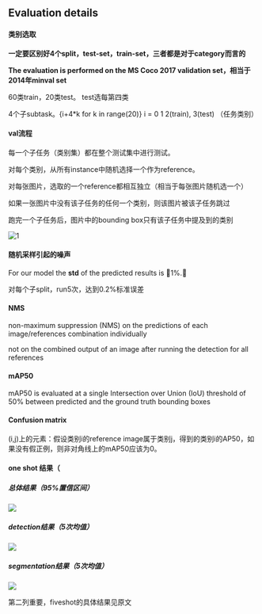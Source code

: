## Evaluation details

#### 类别选取

**一定要区别好4个split，test-set，train-set，三者都是对于category而言的**

**The evaluation is performed on the MS Coco 2017 validation set，相当于2014年minval set**

60类train，20类test。  test选每第四类

4个子subtask。{i+4*k for k in range(20)}  i = 0 1 2(train), 3(test)   （任务类别）

#### val流程

每一个子任务（类别集）都在整个测试集中进行测试。

对每个类别，从所有instance中随机选择一个作为reference。

对每张图片，选取的一个reference都相互独立（相当于每张图片随机选一个）

如果一张图片中没有该子任务的任何一个类别，则该图片被该子任务跳过

跑完一个子任务后，图片中的bounding box只有该子任务中提及到的类别





![1](C:\personal\learning\note\1.PNG)

#### 随机采样引起的噪声

For our model the **std** of the predicted results is 1%.？

对每个子split，run5次，达到0.2%标准误差

#### NMS

non-maximum suppression (NMS) on the predictions of each image/references combination
individually

not on the combined output of an image after running the detection for all references

#### mAP50

mAP50 is evaluated at a single Intersection over Union (IoU) threshold of 50% between predicted and the ground truth bounding boxes

#### Confusion matrix

(i,j)上的元素：假设类别i的reference image属于类别j，得到的类别i的AP50，如果没有假正例，则非对角线上的mAP50应该为0。

#### one shot 结果（

##### 总体结果（95%置信区间）

![](C:\personal\learning\note\3.PNG)

##### detection结果（5次均值）

![](C:\personal\learning\note\4.PNG)

##### segmentation结果（5次均值）

![](C:\personal\learning\note\2.PNG)

第二列重要，fiveshot的具体结果见原文